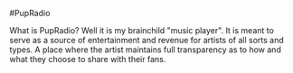 #PupRadio

What is PupRadio? Well it is my brainchild "music player". It is meant to serve as a source of entertainment and revenue for artists of all sorts and types. A place where the artist maintains full transparency as to how and what they choose to share with their fans.
